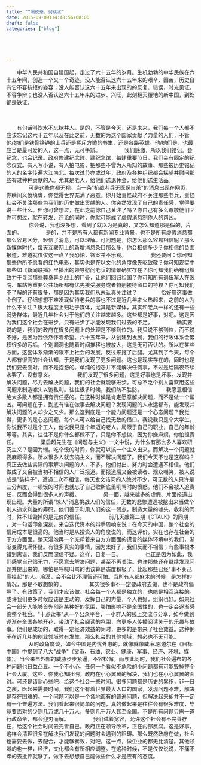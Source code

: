 ```yaml
---
title: "“隔夜茶，何续水"
date: 2015-09-08T14:48:56+08:00
draft: false
categories: ["blog"]





---
```




　　中华人民共和国自建国起，走过了六十五年的岁月。生机勃勃的中华民族在六十五年间，创造一个又一个奇迹。没人能否认这六十五年来的艰辛、困苦，历史自有它不容抗拒的姿容；没人能否认这六十五年来出现的的反复、错误，时光见证，不容争辩；也没人否认这六十五年来的进步、兴旺，此刻翻天覆地的新中国，到处都是铁证。

<!--more-->　　
　　有句话叫饮水不忘挖井人。是的，不管是今天，还是未来，我们每一个人都不应该忘记这六十五年以及在此之前，无数的为这个国家贡献了力量的人们，不管他/她们是铁骨铮铮的士兵还是挥斥方遒的书生，还是各路英雄。他/她们是，也最应当是最可爱的人，这一点，无可争辩。
　　
　　我们感激，所以我们铭记。会纪念，也会记录。政府修建纪念碑、建纪念馆，每逢重要节日，我们会有固定的纪念仪式。有人写小说，有人拍电影，把那些不曾为人所知的故事、那些被历史铭记的人的名字传遍大江南北。每次过节亦或过年，政府及各种组织都会探望并慰问那些有过种种贡献的人。尤其是老人，给他们送退休金，给他们送生活品。
　　
　　可是这些你都无视。当一条"抗战老兵无医保自杀"的消息出现在网页，你瞬间义愤填膺，你觉得世界充满了恶意。你开始责怪政府不关注那些老兵，责怪社会不关注那些为我们的历史做出贡献的人。你突然发现了自己的责任感，觉得要说一些什么。但你可曾想过，在此之前你自己关注了吗？你自己有多么尊敬他们？你可想过，就在转发、评论的同时，你就可能成了虚假消息制作人的帮凶。
　　
　　你会说，我也没多想，看到了就以为是真的，又怎么知道那是假的，片面的。
　　
　　是的，并不是所有人都有新闻专业背景，也不是所有虚假消息都那么容易区分，轻信了消息，可以理解。可问题是，你怎么那么容易相信呢？那么新媒体时代，每天互联网上的新增消息条目那么多，你会相信多少？你相信的负面报道，难道就仅仅这一点？我恐怕，答案并不乐观。
　　
　　我还要问：你可知那些你所不愿看的红色电影，其实也是在以文化的角度像先驱致敬？你可知现实中那些如《新闻联播》里播出的领导慰问老兵的情景确实存在？你可知我们确有组织致力于寻回那些葬身异乡战士的尸骨，让他们回归祖国？你可知所有退伍军人在医院、车站等重要公共场所都有优先接受服务或者特别接待窗口的特权？你可知我们不了解的还有很多，那是因为其实我们从未认真关注过？
　　
　　恰好用这事做个例子。仔细想想不难发现优待老兵的事也不过是近几年才火热起来，之前的人为什么不关注？很大程度上归功于媒体，尤其是新媒体，其实和老兵一样的还有一些弱势群体，最近几年社会对于他们的关注越来越多。这些都是好事，对吧。这是因为我们这个社会在进步，只有进步了才能发现我们过去的不足。
　　
　　确实要说的是，我们的政府在很多问题上的处理是不够到位的。我只说不够到位，而不说不好，是因为我依然怀着希望。六十五年来，从创建到发展，我们的行政体系会累积很多的污垢，个别漏洞也随着时间推移也被放大，这是无可否认的。所以在某些方面，这套体系渐渐的跟不上社会的发展，反过来拖了后腿。尤其到了今天，每个人都有很高的社会认知，于是我们发现了更多问题。这也是现实存在的，同时也是我们要去面对，而不是抱怨的。单纯的抱怨并不能解决任何事，不过是给隔夜茶续水罢了，没有意义。
　　
　　我们发现了很多问题，这是好事也是坏事。发现并解决问题，尽力去解决问题，我们的社会就能够进步。可总不乏个别人喜欢用这些问题来制造噱头以饱私利。往往很多时候，我们防不胜防。
　　
　　我愿意相信绝大多数人都是拥有责任感的。在这种时候是肯定愿意解决问题，而不是做一个帮凶。可问题在于，到底有谁在做事去解决问题？发现问题的人永远都有，能发现并解决问题的人却少之又少。那么这到底是一个能力问题还是一个心态问题？我觉得，更多的是心态问题。每个人可以给自己找无数的借口。我说我只是个大学生，你说我不过是个工人，他说我只是个年迈的老人。局限于自己的职业，自己的年龄等等。其实，往往不是你什么都做不了，只是你不想做，因为你嫌麻烦，你怕担责任。
　　
　　梁启超先生在《问题与主义》一文中说，为什么有那么多人喜欢研究主义？是因为懒。吃个饭的时间，你就可以搞一个主义出来。而解决一个问题就要麻烦得多。所以很多人就去搞主义，而不解决问题了。我们今天不也是这样吗？真正去做些实际的事解决问题的人，不多。他们付出、努力时会遭遇不相信。他们做成了又会被当初不相信的人广泛报道。而报道后又会被读者、观众嘲笑，被人说成是"装样子"，遭遇二次不相信。每天发文诘问的人绝对不少，可无数的人只许是三分热度，一顿饭的时间也就忘了自己歇斯底里吼骂时的愤怒。他们不会被人追责任，反而会得到很多人的声援。
　　
　　另一面，越来越多的虚假、片面报道出现出现。大量的所谓"惊人"消息挑战人们的信任，无数的悲惨遭遇被挖出来当做个别人追求利益的筹码。他们善于利用人们的这一弱点，制造大量的噱头，收利的同时，殊不知毁掉的是无价的信任。
　　
　　前几天敲第二期《CTALK》的同期 ，对一句话印象深刻。来自迭代资本的辩手周响东说：在今天的中国，整个社会的信用成本是很高的。他当时是从投资人的角度说的，而这评价，实在也存在社会的于方方面面。整天浸泡再一个充斥着来自方方面面的谎言的媒体环境中的我们，渐渐变得充满怀疑。有很多真实的事情，因为太好了，我们反而不相信；有些事根本错到离谱，我们反而深信不疑。这样，日复一日。
　　
　　也正是因为如此，我们感觉自己很无力，不愿意去解决问题，甚至不再关注。也许那些还在继续发现问题并提出来的，哪怕是呼喊叫骂的也该算是态度积极了，比起那些已经"事不关己高挂起"的人。冷漠，会不会比不理智还可怕。当所有人都麻木的时候，是怎样的情况，那是不敢想象的 。
　　
　　其实很多事不一定要政府去做，也不是政府倡导了，有政策了，我们才应该做。社会每一个人都是独立的，也能是相互连接的。或许我们更多时候应该是主动的，发挥自己的力量，个人也好，组织也好。如果社会一部分人能够首先创造某种好的氛围，哪怕影响不是全国性的，也一定会逐渐感染整个社会。"十点读书"从一个公众平台，一小群人的线上交流与分享，如今做到逐渐在全国各地开花，带动了社会阅读的氛围，向更多人传播阅读关于的乐趣与故事。他们是成功的，取得一定经济效益的同时，更多的是带来了社会效益。这种例子在近几年的创业领域时有发生，那么社会的其他领域，想必也不无可能。
　　
　　从时政角度谈，如今中国是内忧外患的，就像就像威廉.恩道尔在《目标中国》中提到了八大"战争"（货币、石油、农业、健康、军事、经济、环境、媒体）。当今来自外部的威胁步步紧逼，不容松懈。而与此同时，我们社会遍布的各种问题也日益凸显。一个不小心，任何一个看似不危险的小问题都有可能毁掉整个社会大厦。这些，你我心知肚明。政府在小心翼翼的解决，我们也在小心翼翼的面对。可还是请耐心些吧，给这个社会一些时间。很多问题都是历史的累积，非一日之疾，医起来需要时间。我们这个有着世界最大人口的国家，发现问题不难，解决是存在困难的。一个问题可以是一个各地都有的普遍问题，但解决起来却并不一定有一个普遍方法。我们看起来很简单的问题，真的做起来是往往会有很多难度，毕竟要面对的少则几万或几十万人，多则几千万人甚至全国。不是所有问题只需一道行政命令，都会迎刃而解。
　　
　　我们试着宽容，允许这个社会有不完善存在，给这个社会时间去完善自己。政府正在领导改革，正在内部反腐。这是好事，这样会清理很多在解决我们发现的问题时会遇到的阻碍。那么既然政府在做，社会也需要去做，去配合，才能够奏效，对吧。这一点，做企业的都无比清楚。其他领域的也一样，经济，文化都会有所相应调整。在这种时候，不是仅仅说说，不痛不痒的去批评就够了，做下去想想自己能做些什么才是应有的态度。

